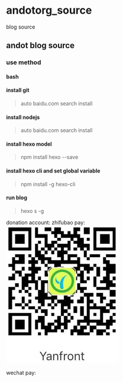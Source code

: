 # andotorg_source
blog source

## andot blog source

### use method

#### bash 

#### install git

> auto baidu.com search install

#### install nodejs

>  auto baidu.com search install

#### install hexo model

> npm install hexo --save

#### install hexo cli and set global variable

> npm install -g hexo-cli

#### run blog

> hexo s -g

donation account: 
zhifubao pay:
![img](https://github.com/andotorg/andotorg_source/blob/master/de/zfb.jpg?raw=true, '蚁点支付宝收钱码')

wechat pay:
